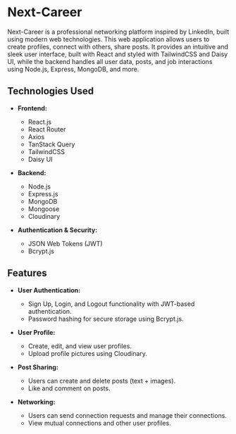 # Next-Career

Next-Career is a professional networking platform inspired by LinkedIn, built using modern web technologies. This web application allows users to create profiles, connect with others, share posts. It provides an intuitive and sleek user interface, built with React and styled with TailwindCSS and Daisy UI, while the backend handles all user data, posts, and job interactions using Node.js, Express, MongoDB, and more.

## Technologies Used

- **Frontend:**

  - React.js
  - React Router
  - Axios
  - TanStack Query
  - TailwindCSS
  - Daisy UI

- **Backend:**

  - Node.js
  - Express.js
  - MongoDB
  - Mongoose
  - Cloudinary

- **Authentication & Security:**
  - JSON Web Tokens (JWT)
  - Bcrypt.js

## Features

- **User Authentication:**

  - Sign Up, Login, and Logout functionality with JWT-based authentication.
  - Password hashing for secure storage using Bcrypt.js.

- **User Profile:**

  - Create, edit, and view user profiles.
  - Upload profile pictures using Cloudinary.

- **Post Sharing:**

  - Users can create and delete posts (text + images).
  - Like and comment on posts.

- **Networking:**

  - Users can send connection requests and manage their connections.
  - View mutual connections and other user profiles.
